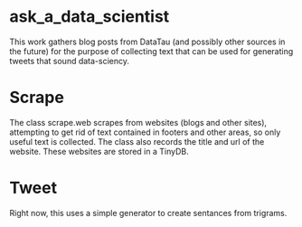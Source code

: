 # ask_a_data_scientist

This work gathers blog posts from DataTau (and possibly other sources in the future) for the purpose of collecting text that can be used for generating tweets that sound data-sciency.

# Scrape
The class scrape.web scrapes from websites (blogs and other sites), attempting to get rid of text contained in footers and other areas, so only useful text is collected. The class also records the title and url of the website. These websites are stored in a TinyDB.

# Tweet
Right now, this uses a simple generator to create sentances from trigrams.


